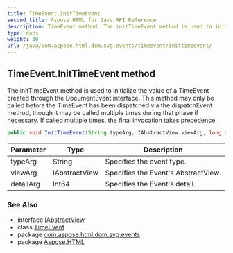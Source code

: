 ```yaml
---
title: TimeEvent.InitTimeEvent
second_title: Aspose.HTML for Java API Reference
description: TimeEvent method. The initTimeEvent method is used to initialize the value of a TimeEvent created through the DocumentEvent interface. This method may only be called before the TimeEvent has been dispatched via the dispatchEvent method though it may be called multiple times during that phase if necessary. If called multiple times the final invocation takes precedence
type: docs
weight: 30
url: /java/com.aspose.html.dom.svg.events/timeevent/inittimeevent/
---
```

## TimeEvent.InitTimeEvent method

The initTimeEvent method is used to initialize the value of a TimeEvent created through the DocumentEvent interface. This method may only be called before the TimeEvent has been dispatched via the dispatchEvent method, though it may be called multiple times during that phase if necessary. If called multiple times, the final invocation takes precedence.

```java
public void InitTimeEvent(String typeArg, IAbstractView viewArg, long detailArg)
```

| Parameter | Type | Description |
| --- | --- | --- |
| typeArg | String | Specifies the event type. |
| viewArg | IAbstractView | Specifies the Event's AbstractView. |
| detailArg | Int64 | Specifies the Event's detail. |

### See Also

* interface [IAbstractView](../../../com.aspose.html.dom.views/iabstractview/)
* class [TimeEvent](../)
* package [com.aspose.html.dom.svg.events](../../../com.aspose.html.dom.svg.events/)
* package [Aspose.HTML](../../../)
